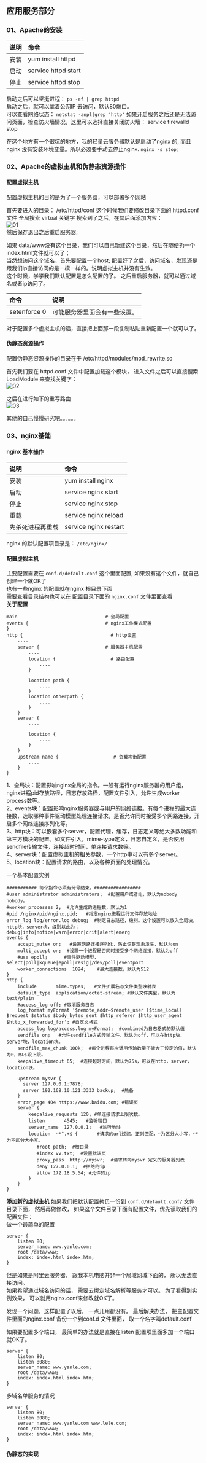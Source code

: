 ## 应用服务部分

### <div id="class02-01">01、Apache的安装</div>

说明 | 命令
:-|:-
安装 | yum install httpd
启动 | service httpd start
停止 | service httpd stop

启动之后可以坚挺进程： `ps -ef | grep httpd`                   
启动之后，就可以拿着公网IP 去访问，默认80端口。                  
可以查看网络状态： `netstat -anpl|grep 'http'`
如果开启服务之后还是无法访问页面，检查防火墙情况，这里可以选择直接关闭防火墙： service firewalld stop

在这个地方有一个很坑的地方，我的轻量云服务器默认是启动了nginx 的, 而且nginx 没有安装环境变量。所以必须要手动去停止nginx. `nginx -s stop`;

### <div id="class02-02">02、Apache的虚拟主机和伪静态资源操作</div>
#### 配置虚拟主机
配置虚拟主机的目的是为了一个服务器，可以部署多个网站

首先要进入的目录： /etc/httpd/conf
这个时候我们要修改目录下面的 httpd.conf 文件
全局搜索 virtual 关键字
搜索到了之后，在其后面添加内容：                                            
![01](../img/01.png)                        
然后保存退出之后重启服务器;

如果 data/www没有这个目录，我们可以自己新建这个目录，然后在随便扔一个index.html文件就可以了；                    
当然想访问这个域名，首先要配置一个host; 配置好了之后，访问域名，发现还是跟我们ip直接访问的是一模一样的。说明虚拟主机并没有生效。                    
这个时候，学学我们默认配置是怎么配置的了。 之后重启服务器，就可以通过域名或者ip访问了。

命令 | 说明
:-|:-
setenforce 0 | 可能服务器里面会有一些设置。

对于配置多个虚拟主机的话，直接把上面那一段复制粘贴重新配置一个就可以了。


#### 伪静态资源操作
配置伪静态资源操作的目录在于 /etc/httpd/modules/mod_rewrite.so

首先我们要在 httpd.conf 文件中配置加载这个模块， 进入文件之后可以直接搜索 LoadModule 来查找关键字：                  
![02](../img/02.png)                    

之后在进行如下的重写路由                    
![03](../img/03.png)                    

其他的自己慢慢研究吧。。。。。。


### <div id="class02-03">03、nginx基础</div>
#### nginx 基本操作

说明 | 命令
:-|:-
安装 | yum install nginx
启动 | service nginx start
停止 | service nginx stop
重载 | service nginx reload
先杀死进程再重载 | service nginx restart

nginx 的默认配置项目录是： `/etc/nginx/`


#### 配置虚拟主机
主要配置需要在 `conf.d/default.conf` 这个里面配置, 如果没有这个文件，就自己创建一个就OK了                                                  
也有一些nginx 的配置就在nginx 根目录下面                                      
需要查看目录结构也可以在 配置目录下面的 `nginx.conf` 文件里面查看                                                
**关于配置**
```
main                                # 全局配置
events {                            # nginx工作模式配置
}
http {                                # http设置
    ....
    server {                        # 服务器主机配置
        ....
        location {                    # 路由配置
            ....
        }

        location path {
            ....
        }
        location otherpath {
            ....
        }
    }
    server {
        ....

        location {
            ....
        }
    }
    upstream name {                    # 负载均衡配置
        ....
    }
}
```
1、全局块：配置影响nginx全局的指令。一般有运行nginx服务器的用户组，nginx进程pid存放路径，日志存放路径，配置文件引入，允许生成worker process数等。                                                                           
2、events块：配置影响nginx服务器或与用户的网络连接。有每个进程的最大连接数，选取哪种事件驱动模型处理连接请求，是否允许同时接受多个网路连接，开启多个网络连接序列化等。                                                                           
3、http块：可以嵌套多个server，配置代理，缓存，日志定义等绝大多数功能和第三方模块的配置。如文件引入，mime-type定义，日志自定义，是否使用sendfile传输文件，连接超时时间，单连接请求数等。                                                                          
4、server块：配置虚拟主机的相关参数，一个http中可以有多个server。                                                                           
5、location块：配置请求的路由，以及各种页面的处理情况。                                            

一个基本配置实例
```
########### 每个指令必须有分号结束。#################
#user administrator administrators;  #配置用户或者组，默认为nobody nobody。
#worker_processes 2;  #允许生成的进程数，默认为1
#pid /nginx/pid/nginx.pid;   #指定nginx进程运行文件存放地址
error_log log/error.log debug;  #制定日志路径，级别。这个设置可以放入全局块，http块，server块，级别以此为：debug|info|notice|warn|error|crit|alert|emerg
events {
    accept_mutex on;   #设置网路连接序列化，防止惊群现象发生，默认为on
    multi_accept on;  #设置一个进程是否同时接受多个网络连接，默认为off
    #use epoll;      #事件驱动模型，select|poll|kqueue|epoll|resig|/dev/poll|eventport
    worker_connections  1024;    #最大连接数，默认为512
}
http {
    include       mime.types;   #文件扩展名与文件类型映射表
    default_type  application/octet-stream; #默认文件类型，默认为text/plain
    #access_log off; #取消服务日志    
    log_format myFormat '$remote_addr–$remote_user [$time_local] $request $status $body_bytes_sent $http_referer $http_user_agent $http_x_forwarded_for'; #自定义格式
    access_log log/access.log myFormat;  #combined为日志格式的默认值
    sendfile on;   #允许sendfile方式传输文件，默认为off，可以在http块，server块，location块。
    sendfile_max_chunk 100k;  #每个进程每次调用传输数量不能大于设定的值，默认为0，即不设上限。
    keepalive_timeout 65;  #连接超时时间，默认为75s，可以在http，server，location块。

    upstream mysvr {   
      server 127.0.0.1:7878;
      server 192.168.10.121:3333 backup;  #热备
    }
    error_page 404 https://www.baidu.com; #错误页
    server {
        keepalive_requests 120; #单连接请求上限次数。
        listen       4545;   #监听端口
        server_name  127.0.0.1;   #监听地址       
        location  ~*^.+$ {       #请求的url过滤，正则匹配，~为区分大小写，~*为不区分大小写。
           #root path;  #根目录
           #index vv.txt;  #设置默认页
           proxy_pass  http://mysvr;  #请求转向mysvr 定义的服务器列表
           deny 127.0.0.1;  #拒绝的ip
           allow 172.18.5.54; #允许的ip           
        } 
    }
}
```

**添加新的虚拟主机**
如果我们把默认配置拷贝一份到 `conf.d/default.conf/` 文件目录下面， 然后再做修改， 如果这个文件目录下面有配置文件，优先读取我们的配置文件：                           
做一个最简单的配置
```
server {
    listen 80;
    server_name: www.yanle.com;
    root /data/www;
    index: index.html index.htm;
}
```
但是如果是阿里云服务器， 跟我本机电脑并非一个局域网域下面的， 所以无法直接访问。                           
如果希望通过域名访问的话， 需要去绑定域名解析等服务才可以。 为了看得到实例效果， 可以就用nginx.conf来修改就OK了。

发现一个问题，这样配置了以后， 一点儿用都没有。 最后解决办法， 把主配置文件里面的nginx.conf 备份一个到conf.d 文件里面， 取一个名字叫default.conf

如果要配置多个端口， 最简单的办法就是直接在listen 配置项里面多加一个端口就OK了。
```
server {
    listen 80;
    listen 8080;
    server_name: www.yanle.com;
    root /data/www;
    index: index.html index.htm;
}
```

多域名单服务的情况
```
server {
    listen 80;
    listen 8080;
    server_name: www.yanle.com www.lele.com;
    root /data/www;
    index: index.html index.htm;
}
```


#### 伪静态的实现